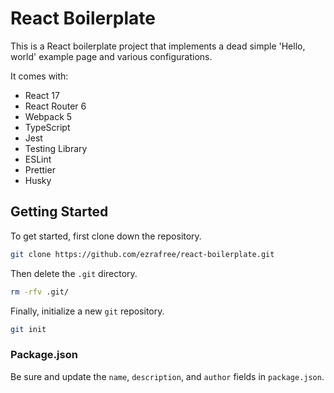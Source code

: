 # React Boilerplate

This is a React boilerplate project that implements a dead simple 'Hello, world' example page and various configurations.

It comes with:

- React 17
- React Router 6
- Webpack 5
- TypeScript
- Jest
- Testing Library
- ESLint
- Prettier
- Husky

## Getting Started

To get started, first clone down the repository.

```sh
git clone https://github.com/ezrafree/react-boilerplate.git
```

Then delete the `.git` directory.

```sh
rm -rfv .git/
```

Finally, initialize a new `git` repository.

```sh
git init
```

### Package.json

Be sure and update the `name`, `description`, and `author` fields in `package.json`.

